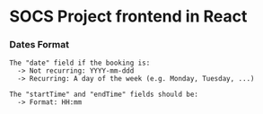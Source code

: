 # SOCS Project frontend in React

### Dates Format
```
The "date" field if the booking is:
  -> Not recurring: YYYY-mm-ddd
  -> Recurring: A day of the week (e.g. Monday, Tuesday, ...)

The "startTime" and "endTime" fields should be:
  -> Format: HH:mm
```
